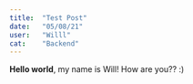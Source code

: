 ```yaml
---
title:  "Test Post"
date:   "05/08/21"
user:   "Willl"
cat:    "Backend"
---
```

**Hello world**, my name is Will!
How are you?? :)